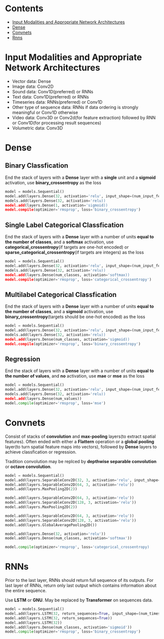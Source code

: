 # Contents
- [Input Modalities and Appropriate Network Architectures](#Input-Modalities-and-Appropriate-Network-Architectures)
- [Dense](#Dense)
- [Convnets](#Convnets)
- [Rnns](#RNNs)

# Input Modalities and Appropriate Network Architectures

- Vector data: Dense
- Image data: Conv2D
- Sound data: Conv1D(preferred) or RNNs
- Text data: Conv1D(preferred) or RNNs
- Timeseries data: RNNs(preferred) or Conv1D
- Other type of sequence data: RNNs if data ordering is strongly meaningful or Conv1D otherwise
- Video data: Conv3D or Conv2d(for feature extraction) followed by RNN or Conv1D(for processing result sequences)
- Volumetric data: Conv3D

# Dense

## Binary Classfication

End the stack of layers with a **Dense** layer with a **single** unit and a **sigmoid** activation, use **binary_crossentropy** as the loss

```python
model = models.Sequential()
model.add(layers.Dense(32, activation='relu', input_shape=(num_input_features,)))
models.add(layers.Dense(32, activation='relu))
model.add(layers.Dense(1, activation='sigmoid))
model.compile(optimizer='rmsprop', loss='binary_crossentropy')
```

## Single Label Categorical Classfication

End the stack of layers with a **Dense** layer with a number of units **equal to the number of classes**, and a **softmax** activation, use **categorical_crossentropy**(if targets are one-hot encoded) or **sparse_categorical_crossentropy**(if targets are integers) as the loss

```python
model = models.Sequential()
model.add(layers.Dense(32, activation='relu', input_shape=(num_input_features,)))
models.add(layers.Dense(32, activation='relu))
model.add(layers.Dense(num_classes, activation='softmax))
model.compile(optimizer='rmsprop', loss='categorical_crossentropy')
```

## Multilabel Categorical Classfication

End the stack of layers with a **Dense** layer with a number of units **equal to the number of classes**, and a **sigmoid** activation, use **binary_crossentropy**(targets should be one-hot encoded) as the loss

```python
model = models.Sequential()
model.add(layers.Dense(32, activation='relu', input_shape=(num_input_features,)))
models.add(layers.Dense(32, activation='relu))
model.add(layers.Dense(num_classes, activation='sigmoid))
model.compile(optimizer='rmsprop', loss='binary_crossentropy')
```

## Regression

End the stack of layers with a **Dense** layer with a number of units **equal to the number of values**, and **no** activation, use **mae** or **mse** as the loss

```python
model = models.Sequential()
model.add(layers.Dense(32, activation='relu', input_shape=(num_input_features,)))
models.add(layers.Dense(32, activation='relu))
model.add(layers.Dense(num_values))
model.compile(optimizer='rmsprop', loss='mse')
```

# Convnets

Consist of stacks of **convolution** and **max-pooling** layers(to extract spatial features). Often ended with either a **Flattern** operation or a **global pooling** layer(to turn spatial feature maps into vectors), followed by **Dense** layers to achieve classfication or regression.

Tradition convolution may be replced by **depthwise separable convolution** or **octave convolution**.

```python
model = models.Sequential()
model.add(layers.SeparableConv2D(32, 3, activation='relu', input_shape=(height, weight, channels)))
model.add(layers.SeparableConv2D(64, 3, activation='relu'))
model.add(layers.MaxPooling2D(2))

model.add(layers.SeparableConv2D(64, 3, activation='relu'))
model.add(layers.SeparableConv2D(128, 3, activation='relu'))
model.add(layers.MaxPooling2D(2))

model.add(layers.SeparableConv2D(64, 3, activation='relu'))
model.add(layers.SeparableConv2D(128, 3, activation='relu'))
model.add(layers.GlobalAveragePooling2D())

model.add(layers.Dense(32, activation='relu'))
model.add(layers.Dense(num_classes, activation='softmax'))

model.compile(optimizer='rmsprop', loss='categorical_crossentropy)
```

# RNNs

Prior to the last layer, RNNs should return full sequence of its outputs. For last layer of RNNs, return only last output which contains information about the entire sequence.

Use **LSTM** or **GNU**. May be replaced by **Transformer** on sequences data.

```python
model = models.Sequential()
model.add(layers.LSTM(32, return_sequences=True, input_shape=(num_timesteps, num_feature)))
model.add(layers.LSTM(32, return_sequences=True))
model.add(layers.LSTM(32))
model.add(layers.Dense(num_classes, activation='sigmoid'))
model.compile(optimizer='rmsprop', loss='binary_crossentropy')
```